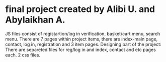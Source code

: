 # final project created by Alibi U. and Abylaikhan A. 

JS files consist of registartion/log in verification, basket/cart menu, search menu.
There are 7 pages within project items, there are index-main page, contact, log in, registration and 3 item pages.
Designing part of the project: There are separeted files for reg/log in and index, contact and etc pages each. 2 css files.
